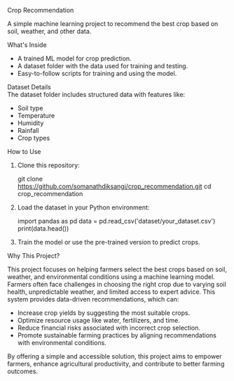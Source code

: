 Crop Recommendation  

A simple machine learning project to recommend the best crop based on soil, weather, and other data.  

What's Inside  
- A trained ML model for crop prediction.  
- A dataset folder with the data used for training and testing.  
- Easy-to-follow scripts for training and using the model.  

Dataset Details  
The dataset folder includes structured data with features like:  
- Soil type  
- Temperature  
- Humidity  
- Rainfall  
- Crop types  

How to Use  
1. Clone this repository:  
   
   git clone https://github.com/somanathdiksangi/crop_recommendation.git
   cd crop_recommendation
  
2. Load the dataset in your Python environment:  

   import pandas as pd
   data = pd.read_csv('dataset/your_dataset.csv')
   print(data.head())
   
3. Train the model or use the pre-trained version to predict crops.  

Why This Project?

This project focuses on helping farmers select the best crops based on soil, weather, and environmental conditions using a machine learning model. 
Farmers often face challenges in choosing the right crop due to varying soil health, unpredictable weather, and limited access to expert advice. 
This system provides data-driven recommendations, which can:  

- Increase crop yields by suggesting the most suitable crops.  
- Optimize resource usage like water, fertilizers, and time.  
- Reduce financial risks associated with incorrect crop selection.  
- Promote sustainable farming practices by aligning recommendations with environmental conditions.  

By offering a simple and accessible solution, this project aims to empower farmers, enhance agricultural productivity, and contribute to better farming outcomes.  



